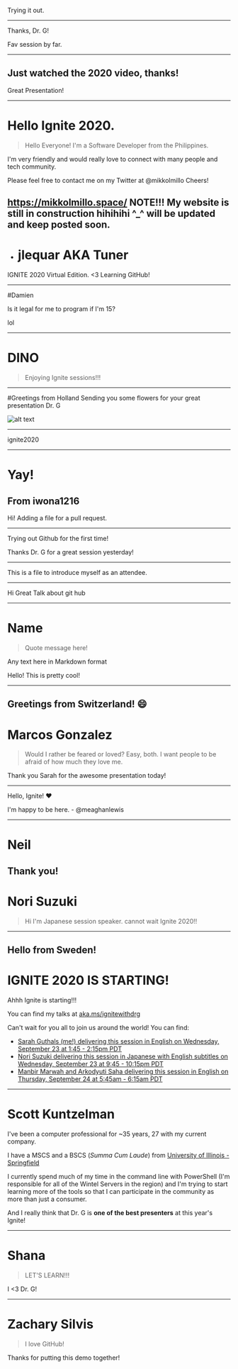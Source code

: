 Trying it out.

---
Thanks, Dr. G!

Fav session by far.

---
Just watched the 2020 video, thanks!
---
Great Presentation!

---
# Hello Ignite 2020. 

> Hello Everyone! I'm a Software Developer from the Philippines.

I'm very friendly and would really love to connect with many people and tech community.

Please feel free to contact me on my Twitter at @mikkolmillo
Cheers!

https://mikkolmillo.space/ NOTE!!! My website is still in construction hihihihi ^_^ will be updated and keep posted soon.
---
+ # jlequar AKA Tuner

IGNITE 2020 Virtual Edition. <3 Learning GitHub!

---
#Damien

Is it legal for me to program if I'm 15?

lol

---
# DINO

> Enjoying Ignite sessions!!!


---
#Greetings from Holland
Sending you some flowers for your great presentation Dr. G 

![alt text](https://dutchreview.com/wp-content/uploads/tulips-3251607_1920.jpg "Sending you some flowers for your great presentation Dr. G 
")

---
ignite2020

---
# Yay!

From iwona1216
---
Hi!  Adding a file for a pull request.

---
Trying out Github for the first time!

Thanks Dr. G for a great session yesterday!

---
This is a file to introduce myself as an attendee.

---
Hi Great Talk about git hub

---
# Name

> Quote message here!

Any text here in Markdown format

Hello!  This is pretty cool!

---
Greetings from Switzerland! :smile:
---
# Marcos Gonzalez

> Would I rather be feared or loved? Easy, both. I want people to be afraid of how much they love me.

Thank you Sarah for the awesome presentation today!

---
Hello, Ignite! :hearts:

I'm happy to be here. - @meaghanlewis

---
# Neil

Thank you!
---
# Nori Suzuki

> Hi I'm Japanese session speaker. cannot wait Ignite 2020!!

---
Hello from Sweden!
---
# IGNITE 2020 IS STARTING!
Ahhh Ignite is starting!!!

You can find my talks at [aka.ms/ignitewithdrg](https://aka.ms/ignitewithdrg)

Can't wait for you all to join us around the world!
You can find:  
- [Sarah Guthals (me!) delivering this session in English on Wednesday, September 23 at 1:45 - 2:15pm PDT](https://myignite.microsoft.com/sessions/93f49a5f-71f9-4036-afcf-6cdcbb8abf05)  
- [Nori Suzuki delivering this session in Japanese with English subtitles on Wednesday, September 23 at 9:45 - 10:15pm PDT](https://myignite.microsoft.com/sessions/f6b328f7-0b00-44ff-a88b-c06409597783)  
- [Manbir Marwah and Arkodyuti Saha delivering this session in English on Thursday, September 24 at 5:45am - 6:15am PDT](https://myignite.microsoft.com/sessions/970a02b6-6d90-4583-81dd-c23a2a556219)  

---
# Scott Kuntzelman
I've been a computer professional for ~35 years, 27 with my current company.

I have a MSCS and a BSCS (*Summa Cum Laude*) from [University of Illinois - Springfield](https://csc.uis.edu/)

I currently spend much of my time in the command line with PowerShell (I'm responsible for all of the Wintel Servers in the region) and I'm trying to start learning more of the tools so that I can participate in the community as more than just a consumer.

And I really think that Dr. G is **one of the best presenters** at this year's Ignite!

---
# Shana

> LET'S LEARN!!!

I <3 Dr. G!

---
# Zachary Silvis

> I love GitHub!

Thanks for putting this demo together!